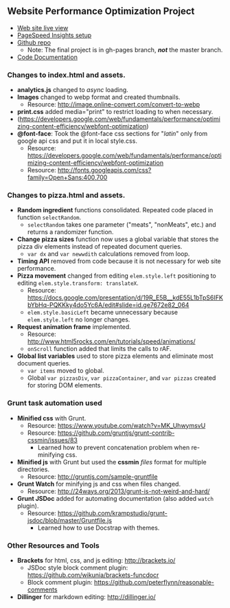 ## Website Performance Optimization Project

- [Web site live view](http://ripley6811.github.io/frontend-nanodegree-mobile-portfolio/)
- [PageSpeed Insights setup](https://developers.google.com/speed/pagespeed/insights/?url=http%3A%2F%2Fripley6811.github.io%2Ffrontend-nanodegree-mobile-portfolio%2F&tab=desktop)
- [Github repo](https://github.com/Ripley6811/frontend-nanodegree-mobile-portfolio/tree/gh-pages)
    - Note: The final project is in gh-pages branch, ***not*** the master branch.
- [Code Documentation](http://htmlpreview.github.io/?https://raw.githubusercontent.com/Ripley6811/frontend-nanodegree-mobile-portfolio/gh-pages/doc/global.html)

### Changes to index.html and assets.

- **analytics.js** changed to *async* loading.
- **Images** changed to webp format and created thumbnails. 
    - Resource: http://image.online-convert.com/convert-to-webp
- **print.css** added media="print" to restrict loading to when necessary.
- (https://developers.google.com/web/fundamentals/performance/optimizing-content-efficiency/webfont-optimization)
- **@font-face**: Took the @font-face css sections for "*latin*" only from google api css and put it in local style.css.
    - Resource: https://developers.google.com/web/fundamentals/performance/optimizing-content-efficiency/webfont-optimization
    - Resource: http://fonts.googleapis.com/css?family=Open+Sans:400,700


### Changes to pizza.html and assets.

- **Random ingredient** functions consolidated. Repeated code placed in function `selectRandom`.
    - `selectRandom` takes one parameter ("meats", "nonMeats", etc.) and returns a randomizer function.
- **Change pizza sizes** function now uses a global variable that stores the pizza div elements instead of repeated document queries.
    - `var dx` and `var newwdith` calculations removed from loop.
- **Timing API** removed from code because it is not necessary for web site performance.
- **Pizza movement** changed from editing `elem.style.left` positioning to editing `elem.style.transform: translateX`.
    - Resource: https://docs.google.com/presentation/d/19R_E5B__kdE55L1bTpS6IFKbYbHq-PQKKky4do5Yc6A/edit#slide=id.ge7672e82_064
    - `elem.style.basicLeft` became unnecessary because `elem.style.left` no longer changes.
- **Request animation frame** implemented.
    - Resource: http://www.html5rocks.com/en/tutorials/speed/animations/
    - `onScroll` function added that limits the calls to rAF.
- **Global list variables** used to store pizza elements and eliminate most document queries.
    - `var items` moved to global.
    - Global `var pizzasDiv`, `var pizzaContainer`, and `var pizzas` created for storing DOM elements.


### Grunt task automation used

- **Minified css** with Grunt.
    - Resource: https://www.youtube.com/watch?v=MK_UhwymsvU
    - Resource: https://github.com/gruntjs/grunt-contrib-cssmin/issues/83
        - Learned how to prevent concatenation problem when re-minifying css.
- **Minified js** with Grunt but used the **cssmin** *files* format for multiple directories.
    - Resource: http://gruntjs.com/sample-gruntfile
- **Grunt Watch** for minifying js and css when files changed.
    - Resource: http://24ways.org/2013/grunt-is-not-weird-and-hard/
- **Grunt JSDoc** added for automating documentation (also added `watch` plugin).
    - Resource: https://github.com/krampstudio/grunt-jsdoc/blob/master/Gruntfile.js
        - Learned how to use Docstrap with themes.
        
### Other Resources and Tools

- **Brackets** for html, css, and js editing: http://brackets.io/
    - JSDoc style block comment plugin: https://github.com/wikunia/brackets-funcdocr
    - Block comment plugin: https://github.com/peterflynn/reasonable-comments
- **Dillinger** for markdown editing: http://dillinger.io/